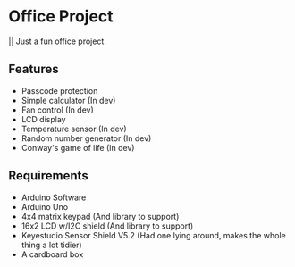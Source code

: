 # Office Project
|| Just a fun office project


## Features
* Passcode protection
* Simple calculator (In dev)
* Fan control (In dev)
* LCD display
* Temperature sensor (In dev)
* Random number generator (In dev)
* Conway's game of life  (In dev)

## Requirements
* Arduino Software
* Arduino Uno
* 4x4 matrix keypad (And library to support)
* 16x2 LCD w/I2C shield (And library to support)
* Keyestudio Sensor Shield V5.2 (Had one lying around, makes the whole thing a lot tidier)
* A cardboard box
